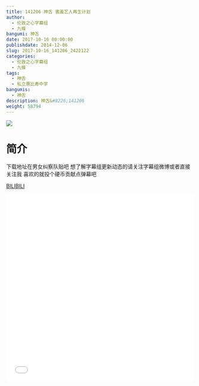```yaml
---
title: 141206 神舌 害羞艺人再生计划
author: 
  - 伦敦之心字幕组
  - 九條
bangumi: 神舌
date: 2017-10-16 00:00:00
publishdate: 2014-12-06
slug: 2017-10-16_141206_2422122
categories: 
  - 伦敦之心字幕组
  - 九條
tags: 
  - 神舌
  - 私立惠比寿中学
bangumis: 
  - 神舌
description: 神舌&#8226;141206
weight: 58794
---
```


![](https://i.imgur.com/R04gBfw.jpg)

# 简介  
下载地址在男女纠察队贴吧 想了解字幕组更新动态的请关注字幕组微博或者直接关注我 喜欢的就投个硬币贡献点弹幕吧

  [BILIBILI](https://www.bilibili.com/video/av2422122/)


<div class="vcontainer">  <iframe class='video' src="//www.bilibili.com/blackboard/player.html?aid=2422122" width="100%" height="500" frameborder="0" allowfullscreen="allowfullscreen"></iframe></div>
